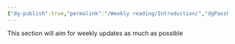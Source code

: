 ```yaml
---
{"dg-publish":true,"permalink":"/Weekly reading/Introduction/","dgPassFrontmatter":true,"created":"2025-06-22T21:50:01.000+08:00","updated":"2025-04-24T22:41:04.000+08:00"}
---
```


This section will aim for weekly updates as much as possible
